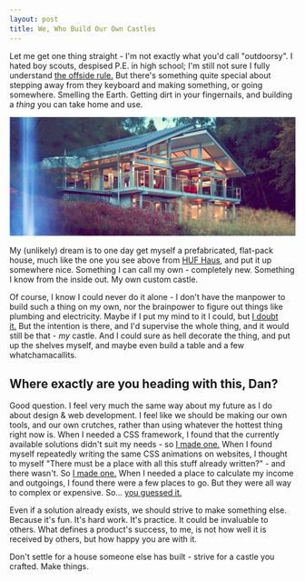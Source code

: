 ```yaml
---
layout: post
title: We, Who Build Our Own Castles
---
```


Let me get one thing straight - I'm not exactly what you'd call "outdoorsy". I hated boy scouts, despised P.E. in high school; I'm still not sure I fully understand [the offside rule.](http://en.wikipedia.org/wiki/Offside_(association_football)) But there's something quite special about stepping away from they keyboard and making something, or going somewhere. Smelling the Earth. Getting dirt in your fingernails, and building a _thing_ you can take home and use.

![](/uploads/2012/04/960x400_HUF-Haus-ART-6-grau_aussen1.jpg)

My (unlikely) dream is to one day get myself a prefabricated, flat-pack house, much like the one you see above from [HUF Haus](http://www.huf-haus.com/en/home.html), and put it up somewhere nice. Something I can call my own - completely new. Something I know from the inside out. My own custom castle.

Of course, I know I could never do it alone - I don't have the manpower to build such a thing on my own, nor the brainpower to figure out things like plumbing and electricity. Maybe if I put my mind to it I could, but [I doubt it.](http://bukk.it/noidea-golf.gif) But the intention is there, and I'd supervise the whole thing, and it would still be that - _my_ castle. And I could sure as hell decorate the thing, and put up the shelves myself, and maybe even build a table and a few whatchamacallits.


## Where exactly are you heading with this, Dan?


Good question. I feel very much the same way about my future as I do about design & web development. I feel like we should be making our own tools, and our own crutches, rather than using whatever the hottest thing right now is. When I needed a CSS framework, I found that the currently available solutions didn't suit my needs - so [I made one.](http://daneden.me/toast) When I found myself repeatedly writing the same CSS animations on websites, I thought to myself "There must be a place with all this stuff already written?" - and there wasn't. So [I made one.](http://daneden.me/animate) When I needed a place to calculate my income and outgoings, I found there were a few places to go. But they were all way to complex or expensive. So... [you guessed it.](http://brills.me)

Even if a solution already exists, we should strive to make something else. Because it's fun. It's hard work. It's practice. It could be invaluable to others. What defines a product's success, to me, is not how well it is received by others, but how happy you are with it.

Don't settle for a house someone else has built - strive for a castle you crafted. Make things.
